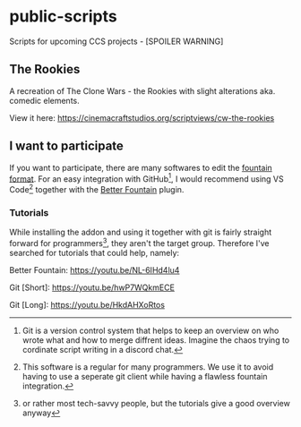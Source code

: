 # public-scripts
Scripts for upcoming CCS projects - [SPOILER WARNING]

## The Rookies
A recreation of The Clone Wars - the Rookies with slight alterations aka. comedic elements.

View it here: https://cinemacraftstudios.org/scriptviews/cw-the-rookies

## I want to participate
If you want to participate, there are many softwares to edit the [fountain format](https://fountain.io/).
For an easy integration with GitHub[^2], I would recommend using VS Code[^1] together with the [Better Fountain](https://marketplace.visualstudio.com/items?itemName=piersdeseilligny.betterfountain) plugin.

### Tutorials
While installing the addon and using it together with git is fairly straight forward for programmers[^3], they aren't the target group.
Therefore I've searched for tutorials that could help, namely:

Better Fountain: https://youtu.be/NL-6IHd4lu4 

Git [Short]: https://youtu.be/hwP7WQkmECE 

Git [Long]: https://youtu.be/HkdAHXoRtos  


[^1]: This software is a regular for many programmers. We use it to avoid having to use a seperate git client while having a flawless fountain integration.
[^2]: Git is a version control system that helps to keep an overview on who wrote what and how to merge diffrent ideas. Imagine the chaos trying to cordinate script writing in a discord chat.
[^3]: or rather most tech-savvy people, but the tutorials give a good overview anyway